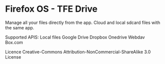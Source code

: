 Firefox OS - TFE Drive
=========================================
Manage all your files directly from the app. Cloud and local sdcard files with the same app.

Supported APIS:
    Local files
    Google Drive
    Dropbox
    Onedrive
    Webdav
    Box.com

Licence Creative-Commons Attribution-NonCommercial-ShareAlike 3.0 License

